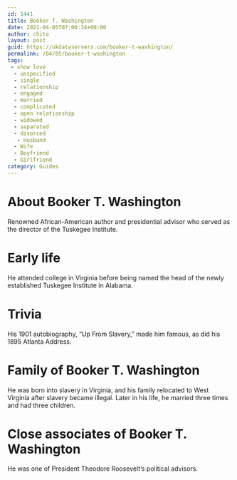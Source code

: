 ```yaml
---
id: 1441
title: Booker T. Washington
date: 2021-04-05T07:00:34+00:00
author: chito
layout: post
guid: https://ukdataservers.com/booker-t-washington/
permalink: /04/05/booker-t-washington
tags:
 - show love
  - unspecified
  - single
  - relationship
  - engaged
  - married
  - complicated
  - open relationship
  - widowed
  - separated
  - divorced
   - Husband
  - Wife
  - Boyfriend
  - Girlfriend
category: Guides
---
```




  
  
#  About Booker T. Washington
                  
                  
                  
Renowned African-American author and presidential advisor who served as the director of the Tuskegee Institute.
                  
                
                
                
# Early life
                  
                  
                  
He attended college in Virginia before being named the head of the newly established Tuskegee Institute in Alabama.
                  
                
                
                
# Trivia
                  
                  
                  
His 1901 autobiography, &#8220;Up From Slavery,&#8221; made him famous, as did his 1895 Atlanta Address.
                  
                
                
                
# Family of Booker T. Washington
                  
                  
                  
He was born into slavery in Virginia, and his family relocated to West Virginia after slavery became illegal. Later in his life, he married three times and had three children.
                  
                
                
                
# Close associates of Booker T. Washington
                  
                  
                  
He was one of President Theodore Roosevelt&#8217;s political advisors.
                  
                
              
            
          
          
          
    
    
  

